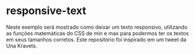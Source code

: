 # responsive-text
Neste exemplo será mostrado como deixar um texto responsivo, utilizando as funções matemáticas do CSS de min e max para podermos ter os textos em seus tamanhos corretos. Este repositório foi inspirado em um tweet da Una Kravets.
